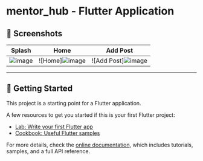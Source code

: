 # mentor_hub - Flutter Application

## 📸 Screenshots

| Splash | Home | Add Post |
|------------|---------------|----------------|
| ![image](https://github.com/user-attachments/assets/bfac1323-e3a9-43e2-99d7-8128bd434d81) | ![Home]![image](https://github.com/user-attachments/assets/893a6de5-b0e0-4b32-bfee-e6b00d40e4d0) | ![Add Post]![image](https://github.com/user-attachments/assets/50b33572-615b-49ec-8912-b1db75b33128) |

---

## 🚀 Getting Started

This project is a starting point for a Flutter application.

A few resources to get you started if this is your first Flutter project:

- [Lab: Write your first Flutter app](https://docs.flutter.dev/get-started/codelab)
- [Cookbook: Useful Flutter samples](https://docs.flutter.dev/cookbook)

For more details, check the [online documentation](https://docs.flutter.dev/), which includes tutorials, samples, and a full API reference.
